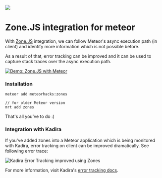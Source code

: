 [![](https://api.travis-ci.org/meteorhacks/zones.svg)](https://travis-ci.org/meteorhacks/zones)
# Zone.JS integration for meteor

With [Zone.JS](https://github.com/angular/zone.js) integration, we can follow Meteor's async execution path (in client) and identify more information which is not possible before.

As a result of that, error tracking can be improved and it can be used to capture stack traces over the async execution path.

[![Demo: Zone.JS with Meteor](https://i.cloudup.com/uD_z8km2Xz.png)](http://zones-example.meteor.com/)

### Installation
    
    meteor add meteorhacks:zones

    // for older Meteor version
    mrt add zones

That's all you've to do :)

### Integration with Kadira

If you've added zones into a Meteor application which is being monitored with Kadira, error tracking on client can be improved dramatically. See following error trace:

![Kadira Error Tracking improved using Zones](https://cldup.com/-sxdlAvujw.png)

For more information, visit Kadira's [error tracking docs](http://support.kadira.io/knowledgebase/articles/421158-client-side-error-tracking-with-zones).
